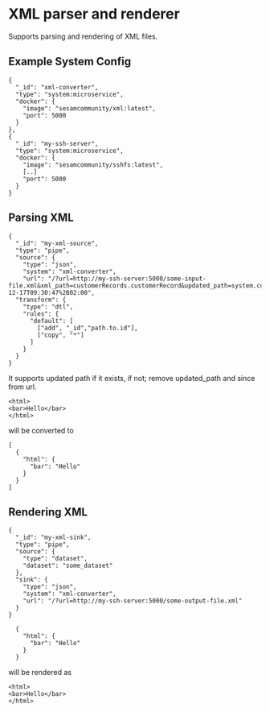 # XML parser and renderer

Supports parsing and rendering of XML files.

## Example System Config
```
{
  "_id": "xml-converter",
  "type": "system:microservice",
  "docker": {
    "image": "sesamcommunity/xml:latest",
    "port": 5000
  }
},
{
  "_id": "my-ssh-server",
  "type": "system:microservice",
  "docker": {
    "image": "sesamcommunity/sshfs:latest",
    [..]
    "port": 5000
  }
}
```

## Parsing XML
```
{
  "_id": "my-xml-source",
  "type": "pipe",
  "source": {
    "type": "json",
    "system": "xml-converter",
    "url": "/?url=http://my-ssh-server:5000/some-input-file.xml&xml_path=customerRecords.customerRecord&updated_path=system.customerChangeDateTime&since=2001-12-17T09:30:47%2B02:00",
  "transform": {
    "type": "dtl",
    "rules": {
      "default": [
        ["add", "_id","path.to.id"],
        ["copy", "*"]
      ]
    }
  }
}
```
It supports updated path if it exists, if not; remove updated_path and since from url.

```
<html>
<bar>Hello</bar>
</html>
```

will be converted to

```
[
  {
    "html": {
      "bar": "Hello"
    }
  }
]

```

## Rendering XML
```
{
  "_id": "my-xml-sink",
  "type": "pipe",
  "source": {
    "type": "dataset",
    "dataset": "some_dataset"
  },
  "sink": {
    "type": "json",
    "system": "xml-converter",
    "url": "/?url=http://my-ssh-server:5000/some-output-file.xml"
  }
}
```

```
  {
    "html": {
      "bar": "Hello"
    }
  }
```

will be rendered as

```
<html>
<bar>Hello</bar>
</html>
```
